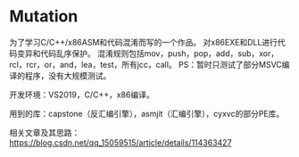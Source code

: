 # Mutation

为了学习C/C++/x86ASM和代码混淆而写的一个作品。
对x86EXE和DLL进行代码变异和代码乱序保护。
混淆规则包括mov，push，pop，add，sub，xor，rcl，rcr，or，and，lea，test，所有jcc，call。
PS：暂时只测试了部分MSVC编译的程序，没有大规模测试。

开发环境：VS2019，C/C++，x86编译。

用到的库：capstone（反汇编引擎），asmjit（汇编引擎），cyxvc的部分PE库。

相关文章及其思路：
https://blog.csdn.net/qq_15059515/article/details/114363427

